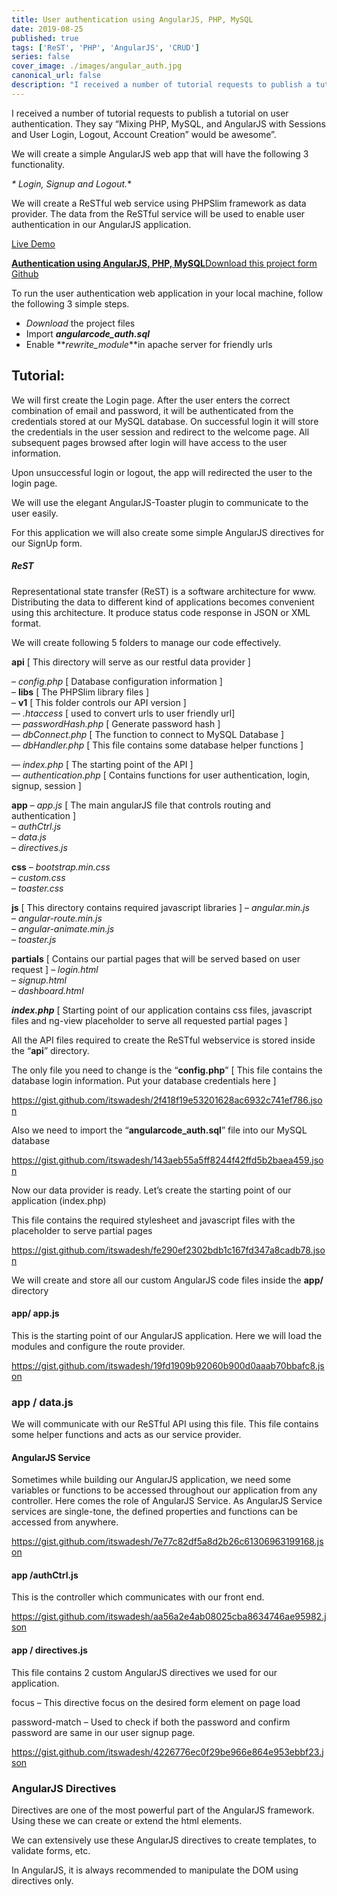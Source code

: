 ```yaml
---
title: User authentication using AngularJS, PHP, MySQL
date: 2019-08-25
published: true
tags: ['ReST', 'PHP', 'AngularJS', 'CRUD']
series: false
cover_image: ./images/angular_auth.jpg
canonical_url: false
description: "I received a number of tutorial requests to publish a tutorial on user authentication. They say “Mixing PHP, MySQL, and AngularJS with Sessions and User Login, Logout, Account Creation would be awesome”"
---
```

I received a number of tutorial requests to publish a tutorial on user authentication. They say “Mixing PHP, MySQL, and AngularJS with Sessions and User Login, Logout, Account Creation” would be awesome”.

We will create a simple AngularJS web app that will have the following 3 functionality.

_\* Login, Signup and Logout._\*

We will create a ReSTful web service using PHPSlim framework as data provider. The data from the ReSTful service will be used to enable user authentication in our AngularJS application.

<a href="http://demos.angularcode.com/angularcode-authentication-app/#/login" class="button green" target="_blank">Live Demo</a> 
<div class="github">
    <a href="https://github.com/itswadesh/angularcode-authentication-app" rel="nofollow" target="_blank">
        <b>Authentication using AngularJS, PHP, MySQL</b>Download this project form Github
    </a>
</div>

To run the user authentication web application in your local machine, follow the following 3 simple steps.

*   *Download* the project files
*   Import **_angularcode\_auth.sql_**
*   Enable **_rewrite\_module_**in apache server for friendly urls

Tutorial:
---------

We will first create the Login page. After the user enters the correct combination of email and password, it will be authenticated from the credentials stored at our MySQL database. On successful login it will store the credentials in the user session and redirect to the welcome page. All subsequent pages browsed after login will have access to the user information.

Upon unsuccessful login or logout, the app will redirected the user to the login page.

We will use the elegant AngularJS-Toaster plugin to communicate to the user easily.

For this application we will also create some simple AngularJS directives for our SignUp form.

##### ReST

Representational state transfer (ReST) is a software architecture for www. Distributing the data to different kind of applications becomes convenient using this architecture. It produce status code response in JSON or XML format.

We will create following 5 folders to manage our code effectively.

**api** \[ This directory will serve as our restful data provider \]

– _config.php_ \[ Database configuration information \]  
– **libs** \[ The PHPSlim library files \]  
– **v1** \[ This folder controls our API version \]  
— _.htaccess_ \[ used to convert urls to user friendly url\]  
— _passwordHash.php_ \[ Generate password hash \]  
— _dbConnect.php_ \[ The function to connect to MySQL Database \]  
— _dbHandler.php_ \[ This file contains some database helper functions \]

— _index.php_ \[ The starting point of the API \]  
— _authentication.php_ \[ Contains functions for user authentication, login, signup, session \]

**app** – _app.js_ \[ The main angularJS file that controls routing and authentication \]  
– _authCtrl.js_  
– _data.js_  
– _directives.js_

**css** – _bootstrap.min.css_  
– _custom.css_  
– _toaster.css_

**js** \[ This directory contains required javascript libraries \] – _angular.min.js_  
– _angular-route.min.js_  
– _angular-animate.min.js_  
– _toaster.js_

**partials** \[ Contains our partial pages that will be served based on user request \] – _login.html_  
– _signup.html_  
– _dashboard.html_

**_index.php_** \[ Starting point of our application contains css files, javascript files and ng-view placeholder to serve all requested partial pages \]

All the API files required to create the ReSTful webservice is stored inside the “**api**” directory.

The only file you need to change is the “**config.php**” \[ This file contains the database login information. Put your database credentials here \]

https://gist.github.com/itswadesh/2f418f19e53201628ac6932c741ef786.json

Also we need to import the “**angularcode\_auth.sql**” file into our MySQL database

https://gist.github.com/itswadesh/143aeb55a5ff8244f42ffd5b2baea459.json

Now our data provider is ready. Let’s create the starting point of our application (index.php)

This file contains the required stylesheet and javascript files with the placeholder to serve partial pages

https://gist.github.com/itswadesh/fe290ef2302bdb1c167fd347a8cadb78.json

We will create and store all our custom AngularJS code files inside the **app/** directory

#### **app/ app.js**

This is the starting point of our AngularJS application. Here we will load the modules and configure the route provider.

https://gist.github.com/itswadesh/19fd1909b92060b900d0aaab70bbafc8.json

### **app / data.js**

We will communicate with our ReSTful API using this file. This file contains some helper functions and acts as our service provider.

#### AngularJS Service

Sometimes while building our AngularJS application, we need some variables or functions to be accessed throughout our application from any controller. Here comes the role of AngularJS Service. As AngularJS Service services are single-tone, the defined properties and functions can be accessed from anywhere.

https://gist.github.com/itswadesh/7e77c82df5a8d2b26c61306963199168.json

#### **app /authCtrl.js**

This is the controller which communicates with our front end.

https://gist.github.com/itswadesh/aa56a2e4ab08025cba8634746ae95982.json

#### **app / directives.js**

This file contains 2 custom AngularJS directives we used for our application.

focus – This directive focus on the desired form element on page load

password-match – Used to check if both the password and confirm password are same in our user signup page.

https://gist.github.com/itswadesh/4226776ec0f29be966e864e953ebbf23.json

### AngularJS Directives

Directives are one of the most powerful part of the AngularJS framework. Using these we can create or extend the html elements.

We can extensively use these AngularJS directives to create templates, to validate forms, etc.

In AngularJS, it is always recommended to manipulate the DOM using directives only.